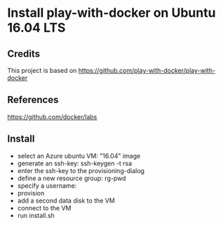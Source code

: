 # Install play-with-docker on Ubuntu 16.04 LTS

## Credits
This project is based on https://github.com/play-with-docker/play-with-docker

## References
https://github.com/docker/labs

## Install

- select an Azure ubuntu VM: "16.04" image
- generate an ssh-key: ssh-keygen -t rsa
- enter the ssh-key to the provisioning-dialog
- define a new resource group: rg-pwd
- specify a username: <user>
- provision
- add a second data disk to the VM
- connect to the VM
- run install.sh



